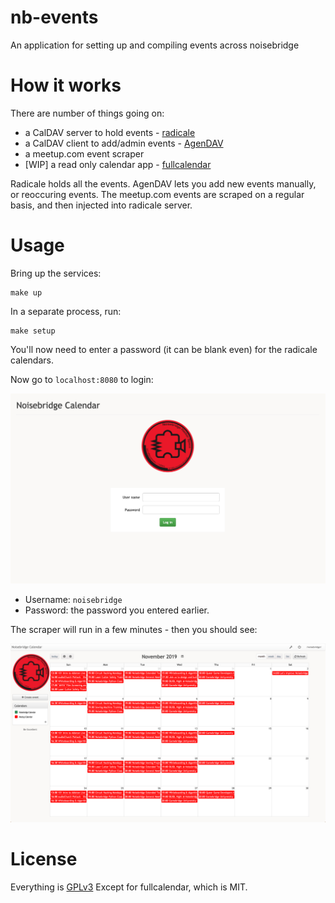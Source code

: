 # nb-events

An application for setting up and compiling events across noisebridge

# How it works

There are number of things going on:
* a CalDAV server to hold events - [radicale](https://radicale.org/)
* a CalDAV client to add/admin events - [AgenDAV](https://agendav.org/)
* a meetup.com event scraper
* [WIP] a read only calendar app - [fullcalendar](https://fullcalendar.io)

Radicale holds all the events. AgenDAV lets you add new events manually, or reoccuring events. The meetup.com events are scraped on a regular basis, and then injected into radicale server.


# Usage

Bring up the services:
```
make up
```

In a separate process, run:
```
make setup
```

You'll now need to enter a password (it can be blank even) for the radicale calendars.

Now go to `localhost:8080` to login:

![](./img/login.png)


* Username: `noisebridge`
* Password: the password you entered earlier.

The scraper will run in a few minutes - then you should see:

![](./img/calendar.png)


# License

Everything is [GPLv3](https://www.gnu.org/licenses/quick-guide-gplv3.en.html)
Except for fullcalendar, which is MIT.
